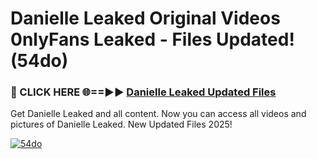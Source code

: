 # Danielle Leaked Original Videos 0nlyFans Leaked - Files Updated! (54do)

<h3>🔴 CLICK HERE 🌐==►► <a href="https://tinyurl.com/2jnfzry5" rel="nofollow">Danielle Leaked Updated Files</a></h3>

Get Danielle Leaked and all content. Now you can access all videos and pictures of Danielle Leaked. New Updated Files 2025!

[![54do](https://i.imgur.com/GyGTBgg.gif)](https://tinyurl.com/2jnfzry5)

